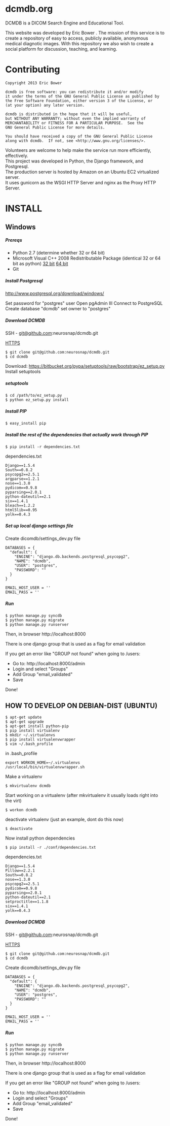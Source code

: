 dcmdb.org
==========

DCMDB is a DICOM Search Engine and Educational Tool.  

This website was developed by Eric Bower . The mission of this service is to create a repository of easy to access, publicly available, anonymous medical diagnotic images. With this repository we also wish to create a social platform for discussion, teaching, and learning. 

Contributing
==========

```
Copyright 2013 Eric Bower

dcmdb is free software: you can redistribute it and/or modify
it under the terms of the GNU General Public License as published by
the Free Software Foundation, either version 3 of the License, or
(at your option) any later version.

dcmdb is distributed in the hope that it will be useful,
but WITHOUT ANY WARRANTY; without even the implied warranty of
MERCHANTABILITY or FITNESS FOR A PARTICULAR PURPOSE.  See the
GNU General Public License for more details.

You should have received a copy of the GNU General Public License
along with dcmdb.  If not, see <http://www.gnu.org/licenses/>.
```

Volunteers are welcome to help make the service run more efficiently, effectively.  
This project was developed in Python, the Django framework, and Postgresql.  
The production server is hosted by Amazon on an Ubuntu EC2 virtualized server.  
It uses gunicorn as the WSGI HTTP Server and nginx as the Proxy HTTP Server.

INSTALL
=========

Windows 
---------

##### Prereqs

  *  Python 2.7 (determine whether 32 or 64 bit)
  *  Microsoft Visual C++ 2008 Redistributable Package 
  (identical 32 or 64 bit as python) 
  [32 bit](http://www.microsoft.com/en-us/download/details.aspx?displaylang=en&id=29) 
  [64 bit](http://www.microsoft.com/en-us/download/details.aspx?id=15336)
  *  Git

##### Install Postgresql

http://www.postgresql.org/download/windows/

Set password for "postgres" user
Open pgAdmin III
Connect to PostgreSQL
Create database "dcmdb" set owner to "postgres"

##### Download DCMDB

SSH - git@github.com:neurosnap/dcmdb.git

[HTTPS](https://github.com/neurosnap/dcmdb.git)

```
$ git clone git@github.com:neurosnap/dcmdb.git
$ cd dcmdb
```

Download: https://bitbucket.org/pypa/setuptools/raw/bootstrap/ez_setup.py
Install setuptools

##### setuptools
```
$ cd /path/to/ez_setup.py
$ python ez_setup.py install
```

##### Install PIP
```
$ easy_install pip
```

##### Install the rest of the dependencies that actually work through PIP
```
$ pip install -r dependencies.txt
```

dependencies.txt
```
Django==1.5.4
South==0.8.2
psycopg2==2.5.1
argparse==1.2.1
nose==1.3.0
pydicom==0.9.8
pyparsing==2.0.1
python-dateutil==2.1
six==1.4.1
bleach==1.2.2
html5lib==0.95
yolk==0.4.3
```

##### Set up local django settings file

Create dicomdb/settings_dev.py file
```
DATABASES = {
  "default": {
    "ENGINE": "django.db.backends.postgresql_psycopg2",
    "NAME": "dcmdb",
    "USER": "postgres",
    "PASSWORD": ""
  }
}

EMAIL_HOST_USER = ''
EMAIL_PASS = ''
```

##### Run 

```
$ python manage.py syncdb
$ python manage.py migrate
$ python manage.py runserver
```

Then, in browser http://localhost:8000

There is one django group that is used as a flag for email validation

If you get an error like "GROUP not found" when going to /users:

  * Go to: http://localhost:8000/admin
  * Login and select "Groups"
  * Add Group "email_validated"
  * Save

Done!


HOW TO DEVELOP ON DEBIAN-DIST (UBUNTU)
---------

```
$ apt-get update
$ apt-get upgrade
$ apt-get install python-pip
$ pip install virtualenv
$ mkdir ~/.virtualenvs
$ pip install virtualenvwrapper
$ vim ~/.bash_profile
```

in .bash_profile
```
export WORKON_HOME=~/.virtualenvs
/usr/local/bin/virtualenvwrapper.sh
```

Make a virtualenv
```
$ mkvirtualenv dcmdb
```

Start working on a virtualenv (after mkvirtualenv it usually loads right into the virt)
```
$ workon dcmdb
```

deactivate virtualenv (just an example, dont do this now)
```
$ deactivate
```

Now install python dependencies
```
$ pip install -r ./conf/dependencies.txt
```

dependencies.txt
```
Django==1.5.4
Pillow==2.2.1
South==0.8.2
nose==1.3.0
psycopg2==2.5.1
pydicom==0.9.8
pyparsing==2.0.1
python-dateutil==2.1
setproctitle==1.1.8
six==1.4.1
yolk==0.4.3
```

##### Download DCMDB

SSH - git@github.com:neurosnap/dcmdb.git

[HTTPS](https://github.com/neurosnap/dcmdb.git)

```
$ git clone git@github.com:neurosnap/dcmdb.git
$ cd dcmdb
```

Create dicomdb/settings_dev.py file
```
DATABASES = {
  "default": {
    "ENGINE": "django.db.backends.postgresql_psycopg2",
    "NAME": "dcmdb",
    "USER": "postgres",
    "PASSWORD": ""
  }
}

EMAIL_HOST_USER = ''
EMAIL_PASS = ''
```

##### Run

```
$ python manage.py syncdb
$ python manage.py migrate
$ python manage.py runserver
```

Then, in browser http://localhost:8000

There is one django group that is used as a flag for email validation

If you get an error like "GROUP not found" when going to /users:

  * Go to: http://localhost:8000/admin
  * Login and select "Groups"
  * Add Group "email_validated"
  * Save

Done!
